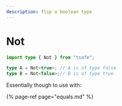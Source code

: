 ```yaml
---
description: flip a boolean type
---
```


# Not

```typescript
import type { Not } from "tsafe";

type A = Not<true>; // A is of type false
type B = Not<false>;// B is of type true
```

Essentially though to use with:

{% page-ref page="equals.md" %}

